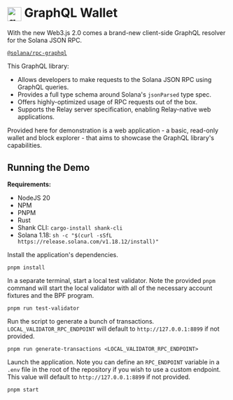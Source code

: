 # <img src="https://upload.wikimedia.org/wikipedia/commons/thumb/1/17/GraphQL_Logo.svg/1024px-GraphQL_Logo.svg.png?20161105194737" alt="graphql-icon" width="32" align="center"/> GraphQL Wallet

With the new Web3.js 2.0 comes a brand-new client-side GraphQL resolver for the
Solana JSON RPC.

[`@solana/rpc-graphql`](https://www.npmjs.com/package/@solana/rpc-graphql)

This GraphQL library:

-   Allows developers to make requests to the Solana JSON RPC using GraphQL
    queries.
-   Provides a full type schema around Solana's `jsonParsed` type spec.
-   Offers highly-optimized usage of RPC requests out of the box.
-   Supports the Relay server specification, enabling Relay-native web
    applications.

Provided here for demonstration is a web application - a basic, read-only wallet
and block explorer - that aims to showcase the GraphQL library's capabilities.

## Running the Demo

**Requirements:**

-   NodeJS 20
-   NPM
-   PNPM
-   Rust
-   Shank CLI: `cargo-install shank-cli`
-   Solana 1.18: `sh -c "$(curl -sSfL https://release.solana.com/v1.18.12/install)"`

Install the application's dependencies.

```
pnpm install
```

In a separate terminal, start a local test validator.
Note the provided `pnpm` command will start the local validator with all of the
necessary account fixtures and the BPF program.

```
pnpm run test-validator
```

Run the script to generate a bunch of transactions.
`LOCAL_VALIDATOR_RPC_ENDPOINT` will default to `http://127.0.0.1:8899` if not
provided.

```
pnpm run generate-transactions <LOCAL_VALIDATOR_RPC_ENDPOINT>
```

Launch the application.
Note you can define an `RPC_ENDPOINT` variable in a `.env` file in the root of
the repository if you wish to use a custom endpoint. This value will default to
`http://127.0.0.1:8899` if not provided.

```
pnpm start
```
